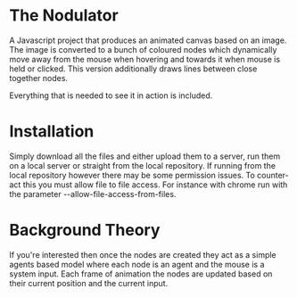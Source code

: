 The Nodulator
=========

A Javascript project that produces an animated canvas based on an image. The image is converted to a bunch of coloured nodes which dynamically move away from the mouse when hovering and towards it when mouse is held or clicked. This version additionally draws lines between close together nodes.

Everything that is needed to see it in action is included.

Installation
========

Simply download all the files and either upload them to a server, run them on a local server or straight from the local repository. If running from the local repository however there may be some permission issues. To counter-act this you must allow file to file access. For instance with chrome run with the parameter --allow-file-access-from-files.

Background Theory
========

If you're interested then once the nodes are created they act as a simple agents based model where each node is an agent and the mouse is a system input. Each frame of animation the nodes are updated based on their current position and the current input.
